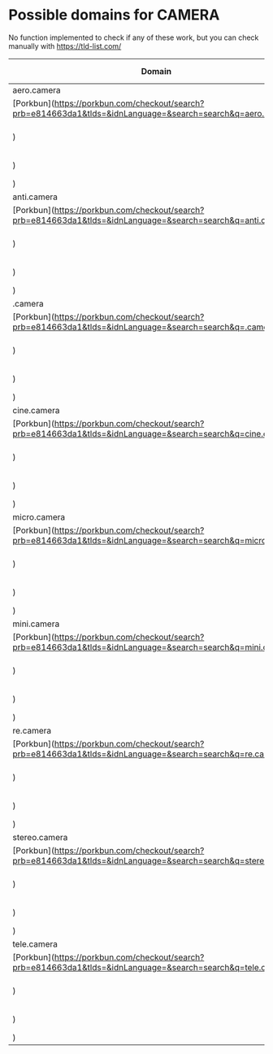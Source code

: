 # Possible domains for CAMERA

No function implemented to check if any of these work, but you can check manually with https://tld-list.com/

| Domain | Porkbun | NameCheap | Google Domains |
|---|---|---|---|
| aero.camera | [Porkbun](https://porkbun.com/checkout/search?prb=e814663da1&tlds=&idnLanguage=&search=search&q=aero.camera) | [Namecheap](https://www.namecheap.com/domains/registration/results/?domain=aero.camera) | [Google](https://domains.google.com/registrar/search?searchTerm=aero.camera) |
| anti.camera | [Porkbun](https://porkbun.com/checkout/search?prb=e814663da1&tlds=&idnLanguage=&search=search&q=anti.camera) | [Namecheap](https://www.namecheap.com/domains/registration/results/?domain=anti.camera) | [Google](https://domains.google.com/registrar/search?searchTerm=anti.camera) |
| .camera | [Porkbun](https://porkbun.com/checkout/search?prb=e814663da1&tlds=&idnLanguage=&search=search&q=.camera) | [Namecheap](https://www.namecheap.com/domains/registration/results/?domain=.camera) | [Google](https://domains.google.com/registrar/search?searchTerm=.camera) |
| cine.camera | [Porkbun](https://porkbun.com/checkout/search?prb=e814663da1&tlds=&idnLanguage=&search=search&q=cine.camera) | [Namecheap](https://www.namecheap.com/domains/registration/results/?domain=cine.camera) | [Google](https://domains.google.com/registrar/search?searchTerm=cine.camera) |
| micro.camera | [Porkbun](https://porkbun.com/checkout/search?prb=e814663da1&tlds=&idnLanguage=&search=search&q=micro.camera) | [Namecheap](https://www.namecheap.com/domains/registration/results/?domain=micro.camera) | [Google](https://domains.google.com/registrar/search?searchTerm=micro.camera) |
| mini.camera | [Porkbun](https://porkbun.com/checkout/search?prb=e814663da1&tlds=&idnLanguage=&search=search&q=mini.camera) | [Namecheap](https://www.namecheap.com/domains/registration/results/?domain=mini.camera) | [Google](https://domains.google.com/registrar/search?searchTerm=mini.camera) |
| re.camera | [Porkbun](https://porkbun.com/checkout/search?prb=e814663da1&tlds=&idnLanguage=&search=search&q=re.camera) | [Namecheap](https://www.namecheap.com/domains/registration/results/?domain=re.camera) | [Google](https://domains.google.com/registrar/search?searchTerm=re.camera) |
| stereo.camera | [Porkbun](https://porkbun.com/checkout/search?prb=e814663da1&tlds=&idnLanguage=&search=search&q=stereo.camera) | [Namecheap](https://www.namecheap.com/domains/registration/results/?domain=stereo.camera) | [Google](https://domains.google.com/registrar/search?searchTerm=stereo.camera) |
| tele.camera | [Porkbun](https://porkbun.com/checkout/search?prb=e814663da1&tlds=&idnLanguage=&search=search&q=tele.camera) | [Namecheap](https://www.namecheap.com/domains/registration/results/?domain=tele.camera) | [Google](https://domains.google.com/registrar/search?searchTerm=tele.camera) |
